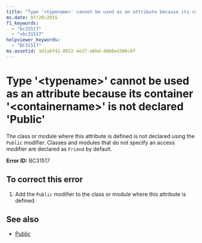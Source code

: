 ```yaml
---
title: "Type '<typename>' cannot be used as an attribute because its container '<containername>' is not declared 'Public'"
ms.date: 07/20/2015
f1_keywords: 
  - "bc31517"
  - "vbc31517"
helpviewer_keywords: 
  - "BC31517"
ms.assetid: 3d1a8f41-8652-4e37-a6bd-40b0ad306c6f
---
```

# Type '\<typename>' cannot be used as an attribute because its container '\<containername>' is not declared 'Public'
The class or module where this attribute is defined is not declared using the `Public` modifier. Classes and modules that do not specify an access modifier are declared as `Friend` by default.  
  
 **Error ID:** BC31517  
  
## To correct this error  
  
1.  Add the `Public` modifier to the class or module where this attribute is defined.  
  
## See also

- [Public](../../visual-basic/language-reference/modifiers/public.md)
